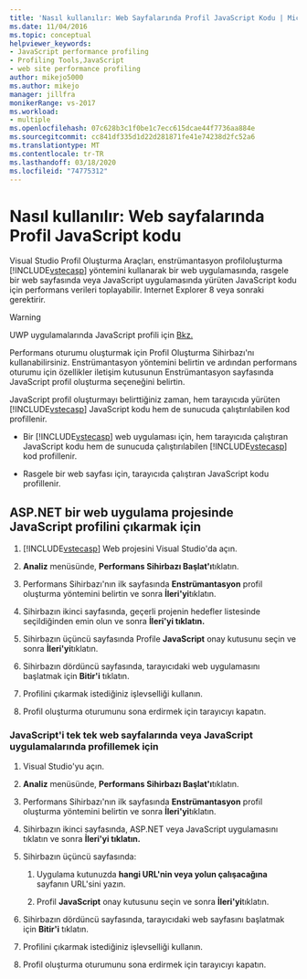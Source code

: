 ```yaml
---
title: 'Nasıl kullanılır: Web Sayfalarında Profil JavaScript Kodu | Microsoft Dokümanlar'
ms.date: 11/04/2016
ms.topic: conceptual
helpviewer_keywords:
- JavaScript performance profiling
- Profiling Tools,JavaScript
- web site performance profiling
author: mikejo5000
ms.author: mikejo
manager: jillfra
monikerRange: vs-2017
ms.workload:
- multiple
ms.openlocfilehash: 07c628b3c1f0be1c7ecc615dcae44f7736aa884e
ms.sourcegitcommit: cc841df335d1d22d281871fe41e74238d2fc52a6
ms.translationtype: MT
ms.contentlocale: tr-TR
ms.lasthandoff: 03/18/2020
ms.locfileid: "74775312"
---
```

# <a name="how-to-profile-javascript-code-in-web-pages"></a>Nasıl kullanılır: Web sayfalarında Profil JavaScript kodu

Visual Studio Profil Oluşturma Araçları, enstrümantasyon profiloluşturma [!INCLUDE[vstecasp](../code-quality/includes/vstecasp_md.md)] yöntemini kullanarak bir web uygulamasında, rasgele bir web sayfasında veya JavaScript uygulamasında yürüten JavaScript kodu için performans verileri toplayabilir. Internet Explorer 8 veya sonraki gerektirir.

> [!WARNING]
> UWP uygulamalarında JavaScript profili için [Bkz.](../profiling/javascript-memory.md)

Performans oturumu oluşturmak için Profil Oluşturma Sihirbazı'nı kullanabilirsiniz. Enstrümantasyon yöntemini belirtin ve ardından performans oturumu için özellikler iletişim kutusunun Enstrümantasyon sayfasında JavaScript profil oluşturma seçeneğini belirtin.

JavaScript profil oluşturmayı belirttiğiniz zaman, hem tarayıcıda yürüten [!INCLUDE[vstecasp](../code-quality/includes/vstecasp_md.md)] JavaScript kodu hem de sunucuda çalıştırılabilen kod profillenir.

- Bir [!INCLUDE[vstecasp](../code-quality/includes/vstecasp_md.md)] web uygulaması için, hem tarayıcıda çalıştıran JavaScript kodu hem de sunucuda çalıştırılabilen [!INCLUDE[vstecasp](../code-quality/includes/vstecasp_md.md)] kod profillenir.

- Rasgele bir web sayfası için, tarayıcıda çalıştıran JavaScript kodu profillenir.

## <a name="to-profile-javascript-in-an-aspnet-web-application-project"></a>ASP.NET bir web uygulama projesinde JavaScript profilini çıkarmak için

1. [!INCLUDE[vstecasp](../code-quality/includes/vstecasp_md.md)] Web projesini Visual Studio'da açın.

2. **Analiz** menüsünde, **Performans Sihirbazı Başlat'ı**tıklatın.

3. Performans Sihirbazı'nın ilk sayfasında **Enstrümantasyon** profil oluşturma yöntemini belirtin ve sonra **İleri'yi**tıklatın.

4. Sihirbazın ikinci sayfasında, geçerli projenin hedefler listesinde seçildiğinden emin olun ve sonra **İleri'yi tıklatın.**

5. Sihirbazın üçüncü sayfasında Profile **JavaScript** onay kutusunu seçin ve sonra **İleri'yi**tıklatın.

6. Sihirbazın dördüncü sayfasında, tarayıcıdaki web uygulamasını başlatmak için **Bitir'i** tıklatın.

7. Profilini çıkarmak istediğiniz işlevselliği kullanın.

8. Profil oluşturma oturumunu sona erdirmek için tarayıcıyı kapatın.

### <a name="to-profile-javascript-in-individual-web-pages-or-a-javascript-applications"></a>JavaScript'i tek tek web sayfalarında veya JavaScript uygulamalarında profillemek için

1. Visual Studio'yu açın.

2. **Analiz** menüsünde, **Performans Sihirbazı Başlat'ı**tıklatın.

3. Performans Sihirbazı'nın ilk sayfasında **Enstrümantasyon** profil oluşturma yöntemini belirtin ve sonra **İleri'yi**tıklatın.

4. Sihirbazın ikinci sayfasında, ASP.NET veya JavaScript uygulamasını tıklatın ve sonra **İleri'yi tıklatın.**

5. Sihirbazın üçüncü sayfasında:

    1. Uygulama kutunuzda **hangi URL'nin veya yolun çalışacağına** sayfanın URL'sini yazın.

    2. Profil **JavaScript** onay kutusunu seçin ve sonra **İleri'yi**tıklatın.

6. Sihirbazın dördüncü sayfasında, tarayıcıdaki web sayfasını başlatmak için **Bitir'i** tıklatın.

7. Profilini çıkarmak istediğiniz işlevselliği kullanın.

8. Profil oluşturma oturumunu sona erdirmek için tarayıcıyı kapatın.
